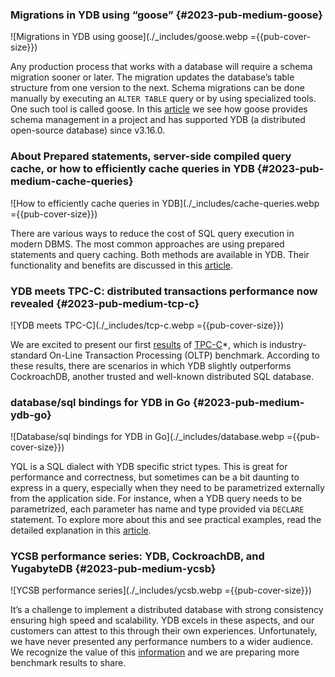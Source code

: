 ### Migrations in YDB using “goose” {#2023-pub-medium-goose}

![Migrations in YDB using goose](./_includes/goose.webp ={{pub-cover-size}})

Any production process that works with a database will require a schema migration sooner or later. The migration updates the database’s table structure from one version to the next. Schema migrations can be done manually by executing an `ALTER TABLE` query or by using specialized tools. One such tool is called goose. In this [article](https://blog.ydb.tech/migrations-in-ydb-using-goose-58137bc5c303) we see how goose provides schema management in a project and has supported YDB (a distributed open-source database) since v3.16.0.

### About Prepared statements, server-side compiled query cache, or how to efficiently cache queries in YDB {#2023-pub-medium-cache-queries}

![How to efficiently cache queries in YDB](./_includes/cache-queries.webp ={{pub-cover-size}})

There are various ways to reduce the cost of SQL query execution in modern DBMS. The most common approaches are using prepared statements and query caching. Both methods are available in YDB. Their functionality and benefits are discussed in this [article](https://blog.ydb.tech/about-prepared-statements-server-side-compiled-query-cache-or-how-to-efficiently-cache-queries-in-df3af73eb001).

### YDB meets TPC-C: distributed transactions performance now revealed {#2023-pub-medium-tcp-c}

![YDB meets TPC-C](./_includes/tcp-c.webp ={{pub-cover-size}})

We are excited to present our first [results](https://blog.ydb.tech/ydb-meets-tpc-c-distributed-transactions-performance-now-revealed-42f1ed44bd73) of [TPC-C](https://www.tpc.org/tpcc/)*, which is industry-standard On-Line Transaction Processing (OLTP) benchmark. According to these results, there are scenarios in which YDB slightly outperforms CockroachDB, another trusted and well-known distributed SQL database.

### database/sql bindings for YDB in Go {#2023-pub-medium-ydb-go}

![Database/sql bindings for YDB in Go](./_includes/database.webp ={{pub-cover-size}})

YQL is a SQL dialect with YDB specific strict types. This is great for performance and correctness, but sometimes can be a bit daunting to express in a query, especially when they need to be parametrized externally from the application side. For instance, when a YDB query needs to be parametrized, each parameter has name and type provided via `DECLARE` statement. To explore more about this and see practical examples, read the detailed explanation in this [article](https://blog.ydb.tech/database-sql-bindings-for-ydb-in-go-a8a2671a8696).

### YCSB performance series: YDB, CockroachDB, and YugabyteDB {#2023-pub-medium-ycsb}

![YCSB performance series](./_includes/ycsb.webp ={{pub-cover-size}})

It’s a challenge to implement a distributed database with strong consistency ensuring high speed and scalability. YDB excels in these aspects, and our customers can attest to this through their own experiences. Unfortunately, we have never presented any performance numbers to a wider audience. We recognize the value of this [information](https://blog.ydb.tech/ycsb-performance-series-ydb-cockroachdb-and-yugabytedb-f25c077a382b) and we are preparing more benchmark results to share.